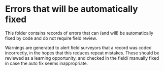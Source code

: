 # Errors that will be automatically fixed

This folder contains records of errors that can (and will) be automatically fixed by code and do not require field review. 

Warnings are generated to alert field surveyors that a record was coded incorrectly, in the hopes that this reduces repeat mistakes. These should be reviewed as a learning opportunity, and checked in the field/ manually fixed in case the auto fix seems inappropriate.
